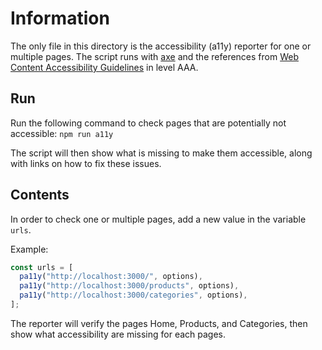 # Information

The only file in this directory is the accessibility (a11y) reporter for one or multiple pages. The script runs with [axe](https://www.deque.com/axe/core-documentation/api-documentation/) and the references from [Web Content Accessibility Guidelines](https://www.w3.org/WAI/standards-guidelines/wcag/) in level AAA.

## Run

Run the following command to check pages that are potentially not accessible: `npm run a11y`

The script will then show what is missing to make them accessible, along  with links on how to fix these issues.

## Contents

In order to check one or multiple pages, add a new value in the variable `urls`.

Example:

```js
const urls = [
  pa11y("http://localhost:3000/", options),
  pa11y("http://localhost:3000/products", options),  
  pa11y("http://localhost:3000/categories", options),  
];
```

The reporter will verify the pages Home, Products, and Categories, then show what accessibility are missing for each pages.